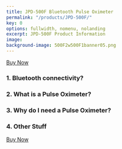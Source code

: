 ```yaml
---
title: JPD-500F Bluetooth Pulse Oximeter
permalink: "/products/JPD-500F/"
key: 0
options: fullwidth, nomenu, nolanding
excerpt: JPD-500F Product Information
image: 
background-image: 500F2w500F1banner05.png
---
```


<a href="{{ '/products/' | prepend: site.baseurl }}" class="button fit special">Buy Now</a>

### 1. Bluetooth connectivity?
### 2. What is a Pulse Oximeter?
### 3. Why do I need a Pulse Oximeter?
### 4. Other Stuff

<a href="{{ '/products/' | prepend: site.baseurl }}" class="button fit special">Buy Now</a>
